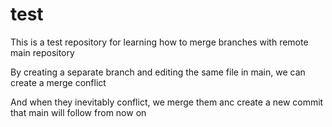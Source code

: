 # test
This is a test repository for learning how to merge branches with remote main repository

By creating a separate branch and editing the same file in main, we can create a merge conflict

And when they inevitably conflict, we merge them anc create a new commit that main will follow from now on